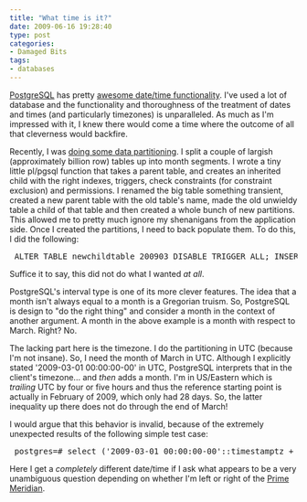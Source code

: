 ```yaml
---
title: "What time is it?"
date: 2009-06-16 19:28:40
type: post
categories:
- Damaged Bits
tags:
- databases
---
```


<p><a href="https://postgresql.org/">PostgreSQL</a> has pretty <a href="https://www.postgresql.org/docs/8.3/static/functions-datetime.html">awesome date/time functionality</a>.  I've used a lot of database and the functionality and thoroughness of the treatment of dates and times (and particularly timezones) is unparalleled.  As much as I'm impressed with it, I knew there would come a time where the outcome of all that cleverness would backfire.</p>  <p>Recently, I was <a href="https://labs.omniti.com/trac/reconnoiter/ticket/140">doing some data partitioning</a>.  I split a couple of largish (approximately billion row) tables up into month segments.  I wrote a tiny little pl/pgsql function that takes a parent table, and creates an inherited child with the right indexes, triggers, check constraints (for constraint exclusion) and permissions.  I renamed the big table something transient, created a new parent table with the old table's name, made the old unwieldy table a child of that table and then created a whole bunch of new partitions.  This allowed me to pretty much ignore my shenanigans from the application side. Once I created the partitions, I need to back populate them.  To do this, I did the following:</p>  <pre> ALTER TABLE newchildtable_200903 DISABLE TRIGGER ALL; INSERT INTO newchildtable_200903   SELECT * FROM oldcrappytable   WHERE whence >= '2009-03-01 00:00:00-00'::timestamptz       AND whence < '2009-03-01 00:00:00-00'::timstamptz + '1 month'::interval; DELETE FROM oldcrappytable   WHERE whence >= '2009-03-01 00:00:00-00'::timestamptz       AND whence < '2009-03-01 00:00:00-00'::timstamptz + '1 month'::interval; ALTER TABLE newchildtable_200903 ENABLE TRIGGER ALL; </pre>  <p>Suffice it to say, this did not do what I wanted <em>at all</em>.</p>  <p>PostgreSQL's interval type is one of its more clever features.  The idea that a month isn't always equal to a month is a Gregorian truism.  So, PostgreSQL is design to "do the right thing" and consider a month in the context of another argument.  A month in the above example is a month with respect to March.  Right?  No.</p>  <p>The lacking part here is the timezone.  I do the partitioning in UTC (because I'm not insane).  So, I need the month of March in UTC.  Although I explicitly stated '2009-03-01 00:00:00-00' in UTC, PostgreSQL interprets that in the client's timezone... and <em>then</em> adds a month.  I'm in US/Eastern which is <em>trailing</em> UTC by four or five hours and thus the reference starting point is actually in February of 2009, which only had 28 days.  So, the latter inequality up there does not do through the end of March!</p>  <p>I would argue that this behavior is invalid, because of the extremely unexpected results of the following simple test case:</p>  <pre> postgres=# select ('2009-03-01 00:00:00-00'::timestamptz + '1 month'::interval); 2009-03-28 19:00:00-04  postgres=# set timezone = 'utc'; SET  postgres=# select ('2009-03-01 00:00:00-00'::timestamptz + '1 month'::interval); 2009-04-01 00:00:00+00 </pre>  <p>Here I get a <em>completely</em> different date/time if I ask what appears to be a very unambiguous question depending on whether I'm left or right of the <a href="https://en.wikipedia.org/wiki/Prime_meridian">Prime Meridian</a>.

